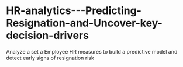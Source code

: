 # HR-analytics---Predicting-Resignation-and-Uncover-key-decision-drivers
Analyze a set a Employee HR measures to build a predictive model and detect early signs of resignation risk

